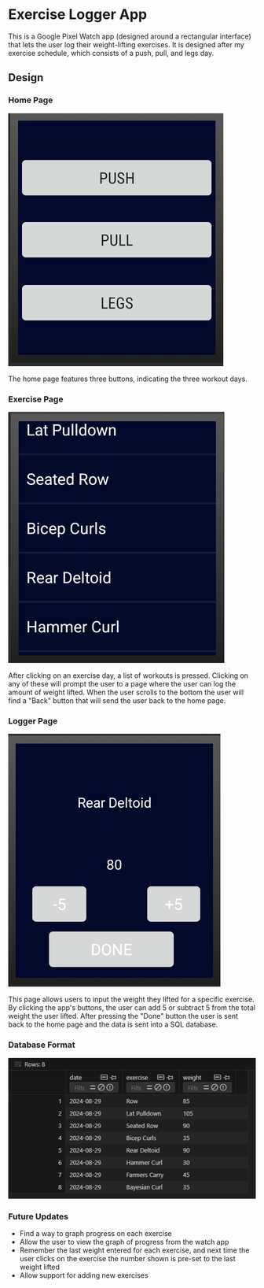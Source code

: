 # Exercise Logger App

This is a Google Pixel Watch app (designed around a rectangular interface) that lets the user log their weight-lifting exercises. It is designed after my exercise schedule, which consists of a push, pull, and legs day.

## Design
### Home Page

![alt-text](/imgs/apphomepage.png)

The home page features three buttons, indicating the three workout days.

### Exercise Page

![alt-text](/imgs/pullpage.png)

After clicking on an exercise day, a list of workouts is pressed. Clicking on any of these will prompt the user to a page where the user can log the amount of weight lifted. When the user scrolls to the bottom the user will find a "Back" button that will send the user back to the home page.

### Logger Page

![alt-text](/imgs/exercisepage.png)

This page allows users to input the weight they lifted for a specific exercise. By clicking the app's buttons, the user can add 5 or subtract 5 from the total weight the user lifted. After pressing the "Done" button the user is sent back to the home page and the data is sent into a SQL database.

### Database Format

![alt-text](/imgs/db.png)

### Future Updates
- Find a way to graph progress on each exercise
- Allow the user to view the graph of progress from the watch app
- Remember the last weight entered for each exercise, and next time the user clicks on the exercise the number shown is pre-set to the last weight lifted
- Allow support for adding new exercises
